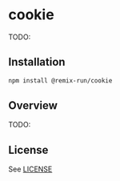 # cookie

TODO:

## Installation

```sh
npm install @remix-run/cookie
```

## Overview

TODO:

## License

See [LICENSE](https://github.com/remix-run/remix/blob/main/LICENSE)
